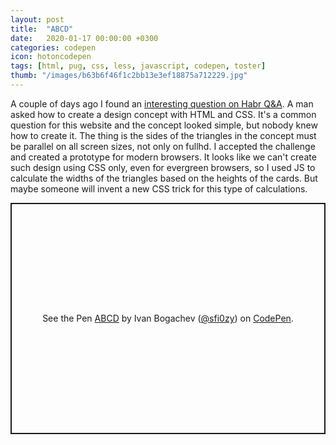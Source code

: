 ```yaml
---
layout: post
title:  "ABCD"
date:   2020-01-17 00:00:00 +0300
categories: codepen
icon: hotoncodepen
tags: [html, pug, css, less, javascript, codepen, toster]
thumb: "/images/b63b6f46f1c2bb13e3ef18875a712229.jpg"
---
```


A couple of days ago I found an <a href='https://qna.habr.com/q/700893'>interesting question on Habr Q&amp;A</a>. A man asked how to create a design concept with HTML and CSS. It's a common question for this website and the concept looked simple, but nobody knew how to create it. The thing is the sides of the triangles in the concept must be parallel on all screen sizes, not only on fullhd. I accepted the challenge and created a prototype for modern browsers. It looks like we can't create such design using CSS only, even for evergreen browsers, so I used JS to calculate the widths of the triangles based on the heights of the cards. But maybe someone will invent a new CSS trick for this type of calculations.

<p class='codepen' data-height='370' data-theme-id='light' data-default-tab='css,result' data-user='sfi0zy' data-slug-hash='zYxJNmG' style='height: 370px; box-sizing: border-box; display: flex; align-items: center; justify-content: center; border: 2px solid; margin: 1em 0; padding: 1em;' data-pen-title='ABCD'>
  <span>See the Pen <a href='https://codepen.io/sfi0zy/pen/zYxJNmG'>
  ABCD</a> by Ivan Bogachev (<a href='https://codepen.io/sfi0zy'>@sfi0zy</a>)
  on <a href='https://codepen.io'>CodePen</a>.</span>
</p>
<script async src='https://static.codepen.io/assets/embed/ei.js'></script>

